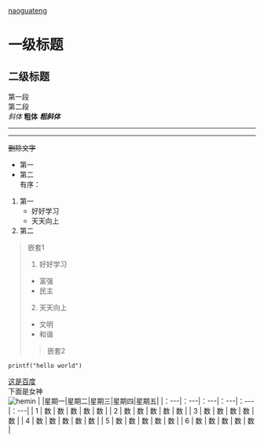 [naoguateng](https://github.com/naoguateng)
# 一级标题
## 二级标题
第一段  
第二段  
*斜体*    **粗体**    ***粗斜体***
********
--------
~~删除文字~~  
[^这是脚注]:好好学习，天天向上。  
无序：  
* 第一
* 第二  
有序：  
1. 第一
    * 好好学习
    * 天天向上
2. 第二  
> 嵌套1  
>1. 好好学习  
>* 富强  
>* 民主
>2. 天天向上
>* 文明
>* 和谐  
>> 嵌套2

    printf("hello world")  
[这是百度](https://www.baidu.com/)    
下面是女神  
![hemin](https://timgsa.baidu.com/timg?image&quality=80&size=b9999_10000&sec=1574489214653&di=398f816f312a0f2a68a66cde17d492fe&imgtype=0&src=http%3A%2F%2Fb-ssl.duitang.com%2Fuploads%2Fitem%2F201802%2F27%2F20180227224145_fxyVG.jpeg "pretty Hermione Granger")
|    |星期一|星期二|星期三|星期四|星期五|
|：---|：---|：---|：---|：---|：---|
| 1  | 数  | 数  | 数  | 数  | 数  |
| 2  | 数  | 数  | 数  | 数  | 数  |
| 3  | 数  | 数  | 数  | 数  | 数  |
| 4  | 数  | 数  | 数  | 数  | 数  |
| 5  | 数  | 数  | 数  | 数  | 数  |
| 6  | 数  | 数  | 数  | 数  | 数  |
